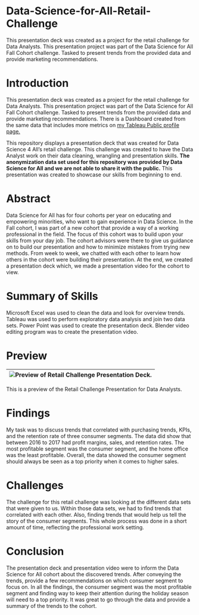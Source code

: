 # Data-Science-for-All-Retail-Challenge
This presentation deck was created as a project for the retail challenge for Data Analysts.  This presentation project was part of the Data Science for All Fall Cohort challenge. Tasked to present trends from the provided data and provide marketing recommendations.

# Introduction
This presentation deck was created as a project for the retail challenge for Data Analysts.  This presentation project was part of the Data Science for All Fall Cohort challenge. Tasked to present trends from the provided data and provide marketing recommendations. There is a Dashboard created from the same data that includes more metrics on <a href="https://public.tableau.com/app/profile/michael.gonzalez8104/viz/C1CustomerSegmentationandRetentionAnalysisDashboard/C1CustomerSegmentationandRetentionAnalysisDashboard" target="_blank">my Tableau Public profile page.</a>

This repository displays a presentation deck that was created for Data Science 4 All’s retail challenge. This challenge was created to have the Data Analyst work on their data cleaning, wrangling and presentation skills. <B>The anonymization data set used for this repository was provided by Data Science for All and we are not able to share it with the public.</B>  This presentation was created to showcase our skills from beginning to end.



# Abstract
Data Science for All has for four cohorts per year on educating and empowering minorities, who want to gain experience in Data Science. In the Fall cohort, I was part of a new cohort that provide a way of a working professional in the field. The focus of this cohort was to build upon your skills from your day job. The cohort advisors were there to give us guidance on to build our presentation and how to minimize mistakes from trying new methods. From week to week, we chatted with each other to learn how others in the cohort were building their presentation. At the end, we created a presentation deck which, we made a presentation video for the cohort to view. 


# Summary of Skills
Microsoft Excel was used to clean the data and look for overview trends. Tableau was used to perform exploratory data analysis and join two data sets. Power Point was used to create the presentation deck. Blender video editing program was to create the presentation video.


# Preview
| ![Preview of Retail Challenge Presentation Deck.](..) |
|-|

This is a preview of the Retail Challenge Presentation for Data Analysts.


# Findings
My task was to discuss trends that correlated with purchasing trends, KPIs, and the retention rate of three consumer segments. The data did show that between 2016 to 2017 had profit margins, sales, and retention rates. The most profitable segment was the consumer segment, and the home office was the least profitable. Overall, the data showed the consumer segment should always be seen as a top priority when it comes to higher sales. 



# Challenges
The challenge for this retail challenge was looking at the different data sets that were given to us. Within those data sets, we had to find trends that correlated with each other. Also, finding trends that would help us tell the story of the consumer segments. This whole process was done in a short amount of time, reflecting the professional work setting. 


# Conclusion
The presentation deck and presentation video were to inform the Data Science for All cohort about the discovered trends.  After conveying the trends, provide a few recommendations on which consumer segment to focus on. In all the findings, the consumer segment was the most profitable segment and finding way to keep their attention during the holiday season will need to a top priority.  It was great to go through the data and provide a summary of the trends to the cohort.

